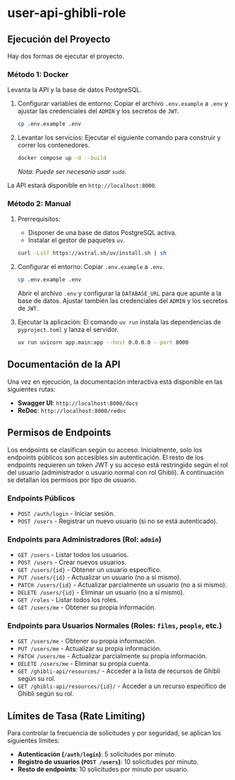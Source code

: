 # user-api-ghibli-role

## Ejecución del Proyecto

Hay dos formas de ejecutar el proyecto.

### Método 1: Docker

Levanta la API y la base de datos PostgreSQL.

1.  Configurar variables de entorno:
    Copiar el archivo `.env.example` a `.env` y ajustar las credenciales del `ADMIN` y los secretos de `JWT`.
    ```bash
    cp .env.example .env
    ```

2.  Levantar los servicios:
    Ejecutar el siguiente comando para construir y correr los contenedores.
    ```bash
    docker compose up -d --build
    ```
    *Nota: Puede ser necesario usar `sudo`.*

La API estará disponible en `http://localhost:8000`.

### Método 2: Manual

1.  Prerrequisitos:
    *   Disponer de una base de datos PostgreSQL activa.
    *   Instalar el gestor de paquetes `uv`.
      ```bash
      curl -LsSf https://astral.sh/uv/install.sh | sh
      ```

2.  Configurar el entorno:
    Copiar `.env.example` a `.env`.
    ```bash
    cp .env.example .env
    ```
    Abrir el archivo `.env` y configurar la `DATABASE_URL` para que apunte a la base de datos. Ajustar también las credenciales del `ADMIN` y los secretos de `JWT`.

3.  Ejecutar la aplicación:
    El comando `uv run` instala las dependencias de `pyproject.toml` y lanza el servidor.
    ```bash
    uv run uvicorn app.main:app --host 0.0.0.0 --port 8000
    ```

## Documentación de la API

Una vez en ejecución, la documentación interactiva está disponible en las siguientes rutas:

*   **Swagger UI**: `http://localhost:8000/docs`
*   **ReDoc**: `http://localhost:8000/redoc`

## Permisos de Endpoints

Los endpoints se clasifican según su acceso. Inicialmente, solo los endpoints públicos son accesibles sin autenticación. El resto de los endpoints requieren un token JWT y su acceso está restringido según el rol del usuario (administrador o usuario normal con rol Ghibli). A continuación se detallan los permisos por tipo de usuario.


### Endpoints Públicos
- `POST /auth/login` - Iniciar sesión.
- `POST /users` - Registrar un nuevo usuario (si no se está autenticado).

### Endpoints para Administradores (Rol: `admin`)
- `GET /users` - Listar todos los usuarios.
- `POST /users` - Crear nuevos usuarios.
- `GET /users/{id}` - Obtener un usuario específico.
- `PUT /users/{id}` - Actualizar un usuario (no a sí mismo).
- `PATCH /users/{id}` - Actualizar parcialmente un usuario (no a sí mismo).
- `DELETE /users/{id}` - Eliminar un usuario (no a sí mismo).
- `GET /roles` - Listar todos los roles.
- `GET /users/me` - Obtener su propia información.

### Endpoints para Usuarios Normales (Roles: `films`, `people`, etc.)
- `GET /users/me` - Obtener su propia información.
- `PUT /users/me` - Actualizar su propia información.
- `PATCH /users/me` - Actualizar parcialmente su propia información.
- `DELETE /users/me` - Eliminar su propia cuenta.
- `GET /ghibli-api/resources/` - Acceder a la lista de recursos de Ghibli según su rol.
- `GET /ghibli-api/resources/{id}/` - Acceder a un recurso específico de Ghibli según su rol.

## Límites de Tasa (Rate Limiting)

Para controlar la frecuencia de solicitudes y por seguridad, se aplican los siguientes límites:

- **Autenticación (`/auth/login`)**: 5 solicitudes por minuto.
- **Registro de usuarios (`POST /users`)**: 10 solicitudes por minuto.
- **Resto de endpoints**: 10 solicitudes por minuto por usuario.